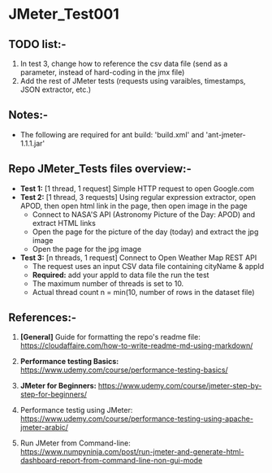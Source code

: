 # JMeter_Test001


## TODO list:-

1. In test 3, change how to reference the csv data file (send as a parameter, instead of hard-coding in the jmx file)
2. Add the rest of JMeter tests (requests using varaibles, timestamps, JSON extractor, etc.)

## **Notes:-**
* The following are required for ant build: 'build.xml' and 'ant-jmeter-1.1.1.jar'

## Repo JMeter_Tests files overview:-

* **Test 1:** [1 thread, 1 request] Simple HTTP request to open Google.com 
* **Test 2:** [1 thread, 3 requests] Using regular expression extractor, open APOD, then open html link in the page, then open image in the page
    - Connect to NASA'S API (Astronomy Picture of the Day: APOD) and extract HTML links
    - Open the page for the picture of the day (today) and extract the jpg image
    - Open the page for the jpg image  
* **Test 3:** [n threads, 1 request] Connect to Open Weather Map REST API
    - The request uses an input CSV data file containing cityName & appId    
    - **Required:** add your appId to data file the run the test
    - The maximum number of threads is set to 10.
    - Actual thread count n = min(10, number of rows in the dataset file)


## References:-

1. **[General]** Guide for formatting the repo's readme file:
https://cloudaffaire.com/how-to-write-readme-md-using-markdown/

2. **Performance testing Basics:**
https://www.udemy.com/course/performance-testing-basics/

2. **JMeter for Beginners:**
https://www.udemy.com/course/jmeter-step-by-step-for-beginners/

3. Performance testig using JMeter:
https://www.udemy.com/course/performance-testing-using-apache-jmeter-arabic/

4. Run JMeter from Command-line:
https://www.numpyninja.com/post/run-jmeter-and-generate-html-dashboard-report-from-command-line-non-gui-mode


